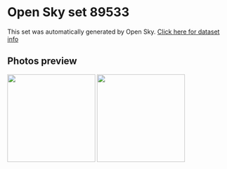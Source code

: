 # Open Sky set 89533
This set was automatically generated by Open Sky.
[Click here for dataset info](https://github.com/lewisevans2007/opensky/blob/master/dataset/89533/info.json)
## Photos preview
<img src="https://raw.githubusercontent.com/lewisevans2007/opensky/master/dataset/89533/photos.gif" width="200px"/>
<img src="https://raw.githubusercontent.com/lewisevans2007/opensky/master/dataset/89533/photos_bw.gif" width="200px"/>
